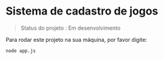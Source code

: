 # Sistema de cadastro de jogos</h1>
> Status do projeto : Em  desenvolvimento

Para rodar este projeto na sua máquina, por favor digite:
```
node app.js
```
